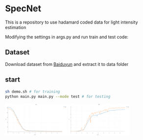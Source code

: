 # SpecNet
This is a repository to use hadamard coded data for light intensity estimation

Modifying the settings in args.py and run train and test code:

## Dataset
Download dataset from [Baiduyun](https://pan.baidu.com/s/17KAwNDJ_0oghqkCN5wvjwA) and extract it to data folder

## start
```Bash
sh demo.sh # for training
python main.py main.py --mode test # for testing
```

<img src="Loss.png" width="40%"> <img src="SNR.png" width="40%">

